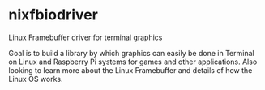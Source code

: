 # nixfbiodriver
Linux Framebuffer driver for terminal graphics

Goal is to build a library by which graphics can easily be done in Terminal on Linux and Raspberry Pi systems for games and other applications.
Also looking to learn more about the Linux Framebuffer and details of how the Linux OS works.
